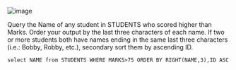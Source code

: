 ![image](https://github.com/sahil0/Azure-Data-Engineering/assets/22682814/729aa345-999c-4ce6-b599-8fc63e16a482)


Query the Name of any student in STUDENTS who scored higher than  Marks. Order your output by the last three characters of each name. If two or more students both have names ending in the same last three characters (i.e.: Bobby, Robby, etc.), secondary sort them by ascending ID.

```
select NAME from STUDENTS WHERE MARKS>75 ORDER BY RIGHT(NAME,3),ID ASC
```
